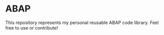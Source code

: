 # ABAP

This repository represents my personal reusable ABAP code library. Feel free to use or contribute!
